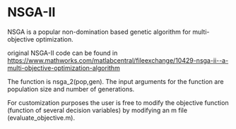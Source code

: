 # NSGA-II

NSGA is a popular non-domination based genetic algorithm for multi-objective optimization.

original NSGA-II code can be found in 
https://www.mathworks.com/matlabcentral/fileexchange/10429-nsga-ii--a-multi-objective-optimization-algorithm

The function is nsga_2(pop,gen). The input arguments for the function are population size and number of generations. 

For customization purposes the user is free to modify the objective function (function of several decision variables) by modifying an m file (evaluate_objective.m). 